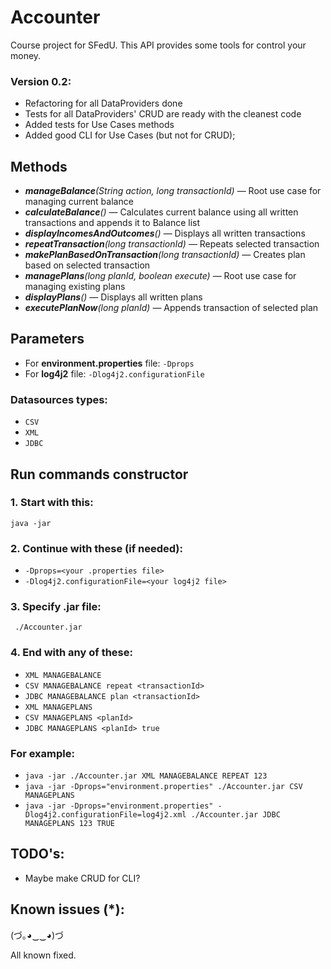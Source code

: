 # Accounter

Course project for SFedU. This API provides some tools for control your money.

### Version 0.2:
- Refactoring for all DataProviders done
- Tests for all DataProviders' CRUD are ready with the cleanest code
- Added tests for Use Cases methods
- Added good CLI for Use Cases (but not for CRUD);

## Methods
- _**manageBalance**(String action, long transactionId)_ — Root use case for managing current balance
- _**calculateBalance**()_ — Calculates current balance using all written transactions and appends it to Balance list
- _**displayIncomesAndOutcomes**()_ — Displays all written transactions
- _**repeatTransaction**(long transactionId)_ — Repeats selected transaction
- _**makePlanBasedOnTransaction**(long transactionId)_ — Creates plan based on selected transaction
- _**managePlans**(long planId, boolean execute)_ — Root use case for managing existing plans
- _**displayPlans**()_ — Displays all written plans
- _**executePlanNow**(long planId)_ — Appends transaction of selected plan

## Parameters

- For **environment.properties** file: ```-Dprops```
- For **log4j2** file: ```-Dlog4j2.configurationFile```

### Datasources types:
- ```CSV```
- ```XML```
- ```JDBC```

## Run commands constructor
### 1. Start with this:
```java -jar```
### 2. Continue with these (if needed):
- ```-Dprops=<your .properties file>```
- ```-Dlog4j2.configurationFile=<your log4j2 file>```
### 3. Specify .jar file:
``` ./Accounter.jar```
### 4. End with any of these:
- ```XML MANAGEBALANCE```
- ```CSV MANAGEBALANCE repeat <transactionId>```
- ```JDBC MANAGEBALANCE plan <transactionId>```
- ```XML MANAGEPLANS```
- ```CSV MANAGEPLANS <planId>```
- ```JDBC MANAGEPLANS <planId> true```

### For example:
- ```java -jar ./Accounter.jar XML MANAGEBALANCE REPEAT 123```
- ```java -jar -Dprops="environment.properties" ./Accounter.jar CSV MANAGEPLANS```
- ```java -jar -Dprops="environment.properties" -Dlog4j2.configurationFile=log4j2.xml ./Accounter.jar JDBC MANAGEPLANS 123 TRUE```

## TODO's:
- Maybe make CRUD for CLI?

## Known issues (*):
(づ｡◕‿‿◕)づ

All known fixed.
